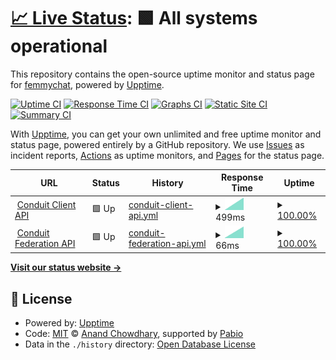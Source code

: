 # [📈 Live Status](https://demo.upptime.js.org): <!--live status--> **🟩 All systems operational**

This repository contains the open-source uptime monitor and status page for [femmychat](https://demo.upptime.js.org), powered by [Upptime](https://github.com/upptime/upptime).

[![Uptime CI](https://github.com/femmychat/femmy-status/workflows/Uptime%20CI/badge.svg)](https://github.com/femmychat/femmy-status/actions?query=workflow%3A%22Uptime+CI%22)
[![Response Time CI](https://github.com/femmychat/femmy-status/workflows/Response%20Time%20CI/badge.svg)](https://github.com/femmychat/femmy-status/actions?query=workflow%3A%22Response+Time+CI%22)
[![Graphs CI](https://github.com/femmychat/femmy-status/workflows/Graphs%20CI/badge.svg)](https://github.com/femmychat/femmy-status/actions?query=workflow%3A%22Graphs+CI%22)
[![Static Site CI](https://github.com/femmychat/femmy-status/workflows/Static%20Site%20CI/badge.svg)](https://github.com/femmychat/femmy-status/actions?query=workflow%3A%22Static+Site+CI%22)
[![Summary CI](https://github.com/femmychat/femmy-status/workflows/Summary%20CI/badge.svg)](https://github.com/femmychat/femmy-status/actions?query=workflow%3A%22Summary+CI%22)

With [Upptime](https://upptime.js.org), you can get your own unlimited and free uptime monitor and status page, powered entirely by a GitHub repository. We use [Issues](https://github.com/femmychat/femmy-status/issues) as incident reports, [Actions](https://github.com/femmychat/femmy-status/actions) as uptime monitors, and [Pages](https://demo.upptime.js.org) for the status page.

<!--start: status pages-->
<!-- This summary is generated by Upptime (https://github.com/upptime/upptime) -->
<!-- Do not edit this manually, your changes will be overwritten -->
<!-- prettier-ignore -->
| URL | Status | History | Response Time | Uptime |
| --- | ------ | ------- | ------------- | ------ |
| <img alt="" src="https://icons.duckduckgo.com/ip3/c.femmy.chat.ico" height="13"> [Conduit Client API](https://c.femmy.chat/_matrix/client/versions) | 🟩 Up | [conduit-client-api.yml](https://github.com/femmychat/femmy-status/commits/HEAD/history/conduit-client-api.yml) | <details><summary><img alt="Response time graph" src="./graphs/conduit-client-api/response-time-week.png" height="20"> 499ms</summary><br><a href="https://demo.upptime.js.org/history/conduit-client-api"><img alt="Response time 499" src="https://img.shields.io/endpoint?url=https%3A%2F%2Fraw.githubusercontent.com%2Ffemmychat%2Ffemmy-status%2FHEAD%2Fapi%2Fconduit-client-api%2Fresponse-time.json"></a><br><a href="https://demo.upptime.js.org/history/conduit-client-api"><img alt="24-hour response time 506" src="https://img.shields.io/endpoint?url=https%3A%2F%2Fraw.githubusercontent.com%2Ffemmychat%2Ffemmy-status%2FHEAD%2Fapi%2Fconduit-client-api%2Fresponse-time-day.json"></a><br><a href="https://demo.upptime.js.org/history/conduit-client-api"><img alt="7-day response time 499" src="https://img.shields.io/endpoint?url=https%3A%2F%2Fraw.githubusercontent.com%2Ffemmychat%2Ffemmy-status%2FHEAD%2Fapi%2Fconduit-client-api%2Fresponse-time-week.json"></a><br><a href="https://demo.upptime.js.org/history/conduit-client-api"><img alt="30-day response time 499" src="https://img.shields.io/endpoint?url=https%3A%2F%2Fraw.githubusercontent.com%2Ffemmychat%2Ffemmy-status%2FHEAD%2Fapi%2Fconduit-client-api%2Fresponse-time-month.json"></a><br><a href="https://demo.upptime.js.org/history/conduit-client-api"><img alt="1-year response time 499" src="https://img.shields.io/endpoint?url=https%3A%2F%2Fraw.githubusercontent.com%2Ffemmychat%2Ffemmy-status%2FHEAD%2Fapi%2Fconduit-client-api%2Fresponse-time-year.json"></a></details> | <details><summary><a href="https://demo.upptime.js.org/history/conduit-client-api">100.00%</a></summary><a href="https://demo.upptime.js.org/history/conduit-client-api"><img alt="All-time uptime 100.00%" src="https://img.shields.io/endpoint?url=https%3A%2F%2Fraw.githubusercontent.com%2Ffemmychat%2Ffemmy-status%2FHEAD%2Fapi%2Fconduit-client-api%2Fuptime.json"></a><br><a href="https://demo.upptime.js.org/history/conduit-client-api"><img alt="24-hour uptime 100.00%" src="https://img.shields.io/endpoint?url=https%3A%2F%2Fraw.githubusercontent.com%2Ffemmychat%2Ffemmy-status%2FHEAD%2Fapi%2Fconduit-client-api%2Fuptime-day.json"></a><br><a href="https://demo.upptime.js.org/history/conduit-client-api"><img alt="7-day uptime 100.00%" src="https://img.shields.io/endpoint?url=https%3A%2F%2Fraw.githubusercontent.com%2Ffemmychat%2Ffemmy-status%2FHEAD%2Fapi%2Fconduit-client-api%2Fuptime-week.json"></a><br><a href="https://demo.upptime.js.org/history/conduit-client-api"><img alt="30-day uptime 100.00%" src="https://img.shields.io/endpoint?url=https%3A%2F%2Fraw.githubusercontent.com%2Ffemmychat%2Ffemmy-status%2FHEAD%2Fapi%2Fconduit-client-api%2Fuptime-month.json"></a><br><a href="https://demo.upptime.js.org/history/conduit-client-api"><img alt="1-year uptime 100.00%" src="https://img.shields.io/endpoint?url=https%3A%2F%2Fraw.githubusercontent.com%2Ffemmychat%2Ffemmy-status%2FHEAD%2Fapi%2Fconduit-client-api%2Fuptime-year.json"></a></details>
| <img alt="" src="https://icons.duckduckgo.com/ip3/c.femmy.chat.ico" height="13"> [Conduit Federation API](https://c.femmy.chat/_matrix/federation/v1/version) | 🟩 Up | [conduit-federation-api.yml](https://github.com/femmychat/femmy-status/commits/HEAD/history/conduit-federation-api.yml) | <details><summary><img alt="Response time graph" src="./graphs/conduit-federation-api/response-time-week.png" height="20"> 66ms</summary><br><a href="https://demo.upptime.js.org/history/conduit-federation-api"><img alt="Response time 66" src="https://img.shields.io/endpoint?url=https%3A%2F%2Fraw.githubusercontent.com%2Ffemmychat%2Ffemmy-status%2FHEAD%2Fapi%2Fconduit-federation-api%2Fresponse-time.json"></a><br><a href="https://demo.upptime.js.org/history/conduit-federation-api"><img alt="24-hour response time 76" src="https://img.shields.io/endpoint?url=https%3A%2F%2Fraw.githubusercontent.com%2Ffemmychat%2Ffemmy-status%2FHEAD%2Fapi%2Fconduit-federation-api%2Fresponse-time-day.json"></a><br><a href="https://demo.upptime.js.org/history/conduit-federation-api"><img alt="7-day response time 66" src="https://img.shields.io/endpoint?url=https%3A%2F%2Fraw.githubusercontent.com%2Ffemmychat%2Ffemmy-status%2FHEAD%2Fapi%2Fconduit-federation-api%2Fresponse-time-week.json"></a><br><a href="https://demo.upptime.js.org/history/conduit-federation-api"><img alt="30-day response time 66" src="https://img.shields.io/endpoint?url=https%3A%2F%2Fraw.githubusercontent.com%2Ffemmychat%2Ffemmy-status%2FHEAD%2Fapi%2Fconduit-federation-api%2Fresponse-time-month.json"></a><br><a href="https://demo.upptime.js.org/history/conduit-federation-api"><img alt="1-year response time 66" src="https://img.shields.io/endpoint?url=https%3A%2F%2Fraw.githubusercontent.com%2Ffemmychat%2Ffemmy-status%2FHEAD%2Fapi%2Fconduit-federation-api%2Fresponse-time-year.json"></a></details> | <details><summary><a href="https://demo.upptime.js.org/history/conduit-federation-api">100.00%</a></summary><a href="https://demo.upptime.js.org/history/conduit-federation-api"><img alt="All-time uptime 100.00%" src="https://img.shields.io/endpoint?url=https%3A%2F%2Fraw.githubusercontent.com%2Ffemmychat%2Ffemmy-status%2FHEAD%2Fapi%2Fconduit-federation-api%2Fuptime.json"></a><br><a href="https://demo.upptime.js.org/history/conduit-federation-api"><img alt="24-hour uptime 100.00%" src="https://img.shields.io/endpoint?url=https%3A%2F%2Fraw.githubusercontent.com%2Ffemmychat%2Ffemmy-status%2FHEAD%2Fapi%2Fconduit-federation-api%2Fuptime-day.json"></a><br><a href="https://demo.upptime.js.org/history/conduit-federation-api"><img alt="7-day uptime 100.00%" src="https://img.shields.io/endpoint?url=https%3A%2F%2Fraw.githubusercontent.com%2Ffemmychat%2Ffemmy-status%2FHEAD%2Fapi%2Fconduit-federation-api%2Fuptime-week.json"></a><br><a href="https://demo.upptime.js.org/history/conduit-federation-api"><img alt="30-day uptime 100.00%" src="https://img.shields.io/endpoint?url=https%3A%2F%2Fraw.githubusercontent.com%2Ffemmychat%2Ffemmy-status%2FHEAD%2Fapi%2Fconduit-federation-api%2Fuptime-month.json"></a><br><a href="https://demo.upptime.js.org/history/conduit-federation-api"><img alt="1-year uptime 100.00%" src="https://img.shields.io/endpoint?url=https%3A%2F%2Fraw.githubusercontent.com%2Ffemmychat%2Ffemmy-status%2FHEAD%2Fapi%2Fconduit-federation-api%2Fuptime-year.json"></a></details>

<!--end: status pages-->

[**Visit our status website →**](https://demo.upptime.js.org)

## 📄 License

- Powered by: [Upptime](https://github.com/upptime/upptime)
- Code: [MIT](./LICENSE) © [Anand Chowdhary](https://anandchowdhary.com), supported by [Pabio](https://pabio.com)
- Data in the `./history` directory: [Open Database License](https://opendatacommons.org/licenses/odbl/1-0/)
